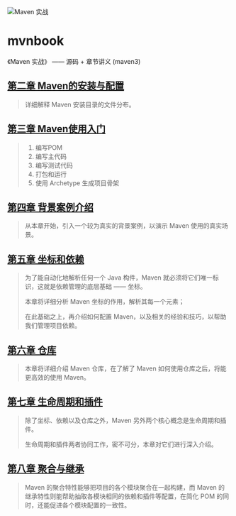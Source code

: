 ![Maven 实战](https://img-blog.csdnimg.cn/20181211201923572.png)

# mvnbook
《Maven 实战》 —— 源码 + 章节讲义 (maven3)

## [第二章 Maven的安装与配置](Chapter2/README.md)
> 详细解释 Maven 安装目录的文件分布。


## [第三章 Maven使用入门](Chapter3/README.md)
> 1. 编写POM
> 2. 编写主代码
> 3. 编写测试代码
> 4. 打包和运行
> 5. 使用 Archetype 生成项目骨架


## [第四章 背景案例介绍](Chapter4/README.md)
> 从本章开始，引入一个较为真实的背景案例，以演示 Maven 使用的真实场景。


## [第五章 坐标和依赖](Chapter5/README.md)
> 为了能自动化地解析任何一个 Java 构件，Maven 就必须将它们唯一标识，这就是依赖管理的底层基础 —— 坐标。
>
> 本章将详细分析 Maven 坐标的作用，解析其每一个元素；
>
> 在此基础之上，再介绍如何配置 Maven，以及相关的经验和技巧，以帮助我们管理项目依赖。

## [第六章 仓库](Chapter6/README.md)
> 本章将详细介绍 Maven 仓库，在了解了 Maven 如何使用仓库之后，将能更高效的使用 Maven。


## [第七章 生命周期和插件](Chapter7/README.md)
> 除了坐标、依赖以及仓库之外，Maven 另外两个核心概念是生命周期和插件。
>
> 生命周期和插件两者协同工作，密不可分，本章对它们进行深入介绍。

## [第八章 聚合与继承](Chapter8/README.md)
> Maven 的聚合特性能够把项目的各个模块聚合在一起构建，而 Maven 的继承特性则能帮助抽取各模块相同的依赖和插件等配置，在简化 POM 的同时，还能促进各个模块配置的一致性。